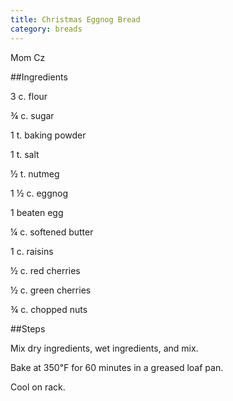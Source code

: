 ```yaml
---
title: Christmas Eggnog Bread
category: breads
---
```


Mom Cz

##Ingredients

<p itemprop="ingredients">3 c. flour</p>
<p itemprop="ingredients">&frac34; c. sugar</p>
<p itemprop="ingredients">1 t. baking powder</p>
<p itemprop="ingredients">1 t. salt</p>
<p itemprop="ingredients">&frac12; t. nutmeg</p>
<p itemprop="ingredients">1 &frac12; c. eggnog</p>
<p itemprop="ingredients">1 beaten egg</p>
<p itemprop="ingredients">&frac14; c. softened butter</p>
<p itemprop="ingredients">1 c. raisins</p>
<p itemprop="ingredients">&frac12; c. red cherries</p>
<p itemprop="ingredients">&frac12; c. green cherries</p>
<p itemprop="ingredients">&frac34; c. chopped nuts</p>

##Steps

<div itemprop="recipeInstructions">
<p>Mix dry ingredients, wet ingredients, and mix.</p>
<p>Bake at 350&#8457; for 60 minutes in a greased loaf pan.</p>
<p>Cool on rack.</p>
</div>